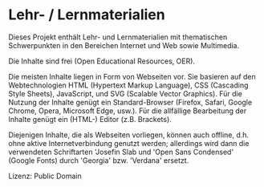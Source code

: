 # Lehr- / Lernmaterialien

Dieses Projekt enthält Lehr- und Lernmaterialien mit thematischen Schwerpunkten in den Bereichen Internet und Web sowie Multimedia.

Die Inhalte sind frei (Open Educational Resources, OER).

Die meisten Inhalte liegen in Form von Webseiten vor. Sie basieren auf den Webtechnologien HTML (Hypertext Markup Language), CSS (Cascading Style Sheets), JavaScript, und SVG (Scalable Vector Graphics). Für die Nutzung der Inhalte genügt ein Standard-Browser (Firefox, Safari, Google Chrome, Opera, Microsoft Edge, usw.). Für die allfällige Bearbeitung der Inhalte genügt ein (HTML-) Editor (z.B. Brackets).

Diejenigen Inhalte, die als Webseiten vorliegen, können auch offline, d.h. ohne aktive Internetverbindung genutzt werden; allerdings wird dann die verwendeten Schriftarten 'Josefin Slab und 'Open Sans Condensed' (Google Fonts) durch 'Georgia' bzw. 'Verdana' ersetzt.

Lizenz: Public Domain
